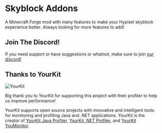 # Skyblock Addons

A Minecraft Forge mod with many features to make your Hypixel skyblock experience better. Always looking for more features to add!

Join The Discord!
------
If you need support or have suggestions or whatnot, make sure to join [our discord!](https://discordapp.com/invite/PqTAEek)

Thanks to YourKit
------
![YourKit](https://www.yourkit.com/images/yklogo.png)

Big thank you to YourKit for supporting this project with their profiler to help us improve performance!


YourKit supports open source projects with innovative and intelligent tools 
for monitoring and profiling Java and .NET applications.
YourKit is the creator of [YourKit Java Profiler](https://www.yourkit.com/java/profiler/),
[YourKit .NET Profiler](https://www.yourkit.com/.net/profiler/),
and [YourKit YouMonitor](https://www.yourkit.com/youmonitor/).